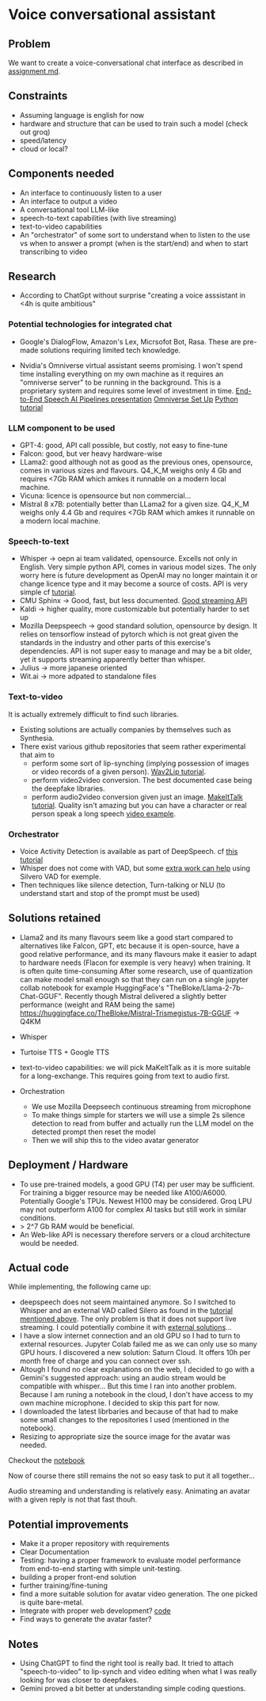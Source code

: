 # Voice conversational assistant

## Problem

We want to create a voice-conversational chat interface as described in [assignment.md](assignment.md).

## Constraints

- Assuming language is english for now
- hardware and structure that can be used to train such a model (check out groq)
- speed/latency
- cloud or local?

## Components needed

- An interface to continuously listen to a user
- An interface to output a video
- A conversational tool LLM-like
- speech-to-text capabilities (with live streaming)
- text-to-video capabilities
- An "orchestrator" of some sort to understand when to listen to the use vs when to answer a prompt (when is the start/end) and when to start transcribing to video

## Research

- According to ChatGpt without surprise "creating a voice asssistant in <4h is quite ambitious"

### Potential technologies for integrated chat

- Google's DialogFlow, Amazon's Lex, Micrsofot Bot, Rasa. These are pre-made solutions requiring limited tech knowledge.

- Nvidia's Omniverse virtual assistant seems promising. I won't spend time installing everything on my own machine as it requires an "omniverse server" to be running in the background. This is a proprietary system and requires some level of investment in time.
[End-to-End Speech AI Pipelines presentation](https://resources.nvidia.com/en-us-speech-ai-ebooks-gated/speech-ai-using-asr-and-tts)
[Omniverse Set Up](https://github.com/metaiintw/build-an-avatar-with-ASR-TTS-Transformer-Omniverse-Audio2Face)
[Python tutorial](https://github.com/metaiintw/build-an-avatar-with-ASR-TTS-Transformer-Omniverse-Audio2Face/blob/main/1.Create_A_Simple_Avatar/1.Creating_a_simple_avatar.ipynb)

### LLM component to be used

- GPT-4: good, API call possible, but costly, not easy to fine-tune
- Falcon: good, but ver heavy hardware-wise
- LLama2: good although not as good as the previous ones, opensource, comes in various sizes and flavours. Q4_K_M weighs only 4 Gb and requires <7Gb RAM which amkes it runnable on a modern local machine.
- Vicuna: licence is opensource but non commercial...
- Mistral 8 x7B: potentially better than LLama2 for a given size.  Q4_K_M weighs only 4.4 Gb and requires <7Gb RAM which amkes it runnable on a modern local machine.

### Speech-to-text

- Whisper -> oepn ai team validated, opensource. Excells not only in English. Very simple python API, comes in various model sizes. The only worry here is future development as OpenAI may no longer maintain it or change licence type and it may become a source of costs. API is very simple cf [tutorial](https://billtcheng2013.medium.com/faster-audio-transcribing-with-openai-whisper-and-huggingface-transformers-dc088243803d).
- CMU Sphinx -> Good, fast, but less documented. [Good streaming API](https://www.geeksforgeeks.org/speech-recognition-in-python-using-cmu-sphinx/)
- Kaldi -> higher quality, more customizable but potentially harder to set up
- Mozilla Deepspeech -> good standard solution, opensource by design. It relies on tensorflow instead of pytorch which is not great given the standards in the industry and other parts of this exercise's dependencies. API is not super easy to manage and may be a bit older, yet it supports streaming apparently better than whisper.
- Julius -> more japanese oriented
- Wit.ai -> more adpated to standalone files

### Text-to-video

It is actually extremely difficult to find such libraries.

- Existing solutions are actually companies by themselves such as Synthesia.
- There exist various github repositories that seem rather experimental that aim to
  - perform some sort of lip-synching (implying possession of images or video records of a given person). [Wav2Lip tutorial](https://medium.com/@sornatk/deepfake-video-with-custom-text-and-original-voice-made-easily-32e602644773).
  - perform video2video conversion. The best documented case being the deepfake libraries.
  - perform audio2video conversion given just an image. [MakeItTalk tutorial](https://github.com/yzhou359/MakeItTalk). Quality isn't amazing but you can have a character or real person speak a long speech [video example](https://www.youtube.com/watch?v=wu7FJBAc-xo).

### Orchestrator

- Voice Activity Detection is available as part of DeepSpeech. cf [this tutorial](https://github.com/mozilla/DeepSpeech-examples/blob/r0.9/mic_vad_streaming/mic_vad_streaming.py)
- Whisper does not come with VAD, but some [extra work can help](https://github.com/openai/whisper/discussions/397) using Silvero VAD for exemple.
- Then techniques like silence detection, Turn-talking or NLU (to understand start and stop of the prompt must be used)

## Solutions retained

- Llama2 and its many flavours seem like a good start compared to alternatives like Falcon, GPT, etc because it is open-source, have a good relative performance, and its many flavours make it easier to adapt to hardware needs (Flacon for exemple is very heavy) when training. It is often quite time-consuming
After some research, use of quantization can make model small enough so that they can run on a single jupyter collab notebook for example HuggingFace's "TheBloke/Llama-2-7b-Chat-GGUF". Recently though Mistral delivered a slightly better performance (weight and RAM being the same) <https://huggingface.co/TheBloke/Mistral-Trismegistus-7B-GGUF> -> Q4KM

- Whisper

- Turtoise TTS + Google TTS

- text-to-video capabilities: we will pick MaKeItTalk as it is more suitable for a long-exchange. This requires going from text to audio first.

- Orchestration
  - We use Mozilla Deepseech continuous streaming from microphone
  - To make things simple for starters we will use a simple 2s silence detection to read from buffer and actually run the LLM model on the detected prompt then reset the model
  - Then we will ship this to the video avatar generator

## Deployment / Hardware

- To use pre-trained models, a good GPU (T4) per user may be sufficient. For training a bigger resource may be needed like A100/A6000. Potentially Google's TPUs. Newest H100 may be considered. Groq LPU may not outperform A100 for complex AI tasks but still work in similar conditions.
- \> 2^7 Gb RAM would be beneficial.
- An Web-like API is necessary therefore servers or a cloud architecture would be needed.

## Actual code

While implementing, the following came up:

- deepspeech does not seem maintained anymore. So I switched to Whisper and an external VAD called Silero as found in the [tutorial mentioned above](#solutions-retained). The only problem is that it does not support live streaming. I could potentially combine it with [external solutions](https://www.youtube.com/watch?v=zqp_hVZTd-g)...
- I have a slow internet connection and an old GPU so I had to turn to external resources. Jupyter Colab failed me as we can only use so many GPU hours. I discovered a new solution: Saturn Cloud. It offers 10h per month free of charge and you can connect over ssh.
- Altough I found no clear explanations on the web, I decided to go with a Gemini's suggested approach: using an audio stream would be compatible with whisper... But this time I ran into another problem. Because I am runing a notebook in the cloud, I don't have access to my own machine microphone. I decided to skip this part for now.
- I downloaded the latest librbaries and because of that had to make some small changes to the repositories I used (mentioned in the notebook).
- Resizing to appropriate size the source image for the avatar was needed.

Checkout the [notebook](digital_dandelion_notebook.ipynb)

Now of course there still remains the not so easy task to put it all together...

Audio streaming and understanding is relatively easy. Animating an avatar with a given reply is not that fast thouh.

## Potential improvements

- Make it a proper repository with requirements
- Clear Documentation
- Testing: having a proper framework to evaluate model performance from end-to-end starting with simple unit-testing.
- building a proper front-end solution
- further training/fine-tuning
- find a more suitable solution for avatar video generation. The one picked is quite bare-metal.
- Integrate with proper web development? [code](https://github.com/deepgram-devs/live-transcription-fastapi)
- Find ways to generate the avatar faster?

## Notes

- Using ChatGPT to find the right tool is really bad. It tried to attach "speech-to-video" to lip-synch and video editing when what I was really looking for was closer to deepfakes.
- Gemini proved a bit better at understanding simple coding questions.
